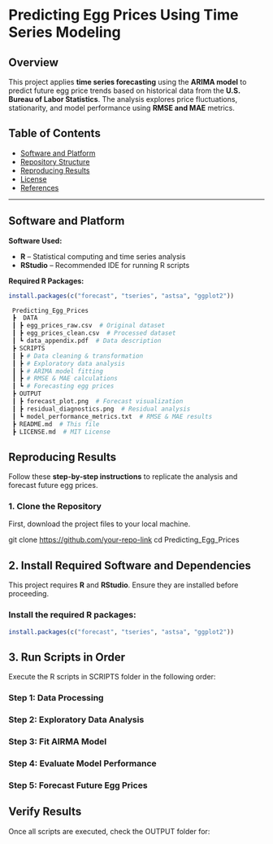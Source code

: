 # **Predicting Egg Prices Using Time Series Modeling**

## **Overview**  
This project applies **time series forecasting** using the **ARIMA model** to predict future egg price trends based on historical data from the **U.S. Bureau of Labor Statistics**. The analysis explores price fluctuations, stationarity, and model performance using **RMSE and MAE** metrics.

## **Table of Contents**  
- [Software and Platform](#software-and-platform)  
- [Repository Structure](#repository-structure)  
- [Reproducing Results](#reproducing-results)  
- [License](#license)  
- [References](#references)  

---

## **Software and Platform**  
**Software Used:**  
- **R** – Statistical computing and time series analysis  
- **RStudio** – Recommended IDE for running R scripts  

**Required R Packages:**  
```r
install.packages(c("forecast", "tseries", "astsa", "ggplot2"))

 Predicting_Egg_Prices  
 ┣  DATA  
 ┃ ┣ egg_prices_raw.csv  # Original dataset  
 ┃ ┣ egg_prices_clean.csv  # Processed dataset  
 ┃ ┗ data_appendix.pdf  # Data description  
 ┣ SCRIPTS  
 ┃ ┣ # Data cleaning & transformation  
 ┃ ┣ # Exploratory data analysis  
 ┃ ┣ # ARIMA model fitting  
 ┃ ┣ # RMSE & MAE calculations  
 ┃ ┗ # Forecasting egg prices  
 ┣ OUTPUT  
 ┃ ┣ forecast_plot.png  # Forecast visualization  
 ┃ ┣ residual_diagnostics.png  # Residual analysis  
 ┃ ┗ model_performance_metrics.txt  # RMSE & MAE results  
 ┣ README.md  # This file  
 ┣ LICENSE.md  # MIT License  
```


## **Reproducing Results**
Follow these **step-by-step instructions** to replicate the analysis and forecast future egg prices.

### **1. Clone the Repository**
First, download the project files to your local machine.

git clone https://github.com/your-repo-link
cd Predicting_Egg_Prices

## **2. Install Required Software and Dependencies**
This project requires **R** and **RStudio**. Ensure they are installed before proceeding.

### **Install the required R packages:**
```r
install.packages(c("forecast", "tseries", "astsa", "ggplot2"))
```
## 3. Run Scripts in Order
Execute the R scripts in SCRIPTS folder in the following order:

### Step 1: Data Processing
### Step 2: Exploratory Data Analysis 
### Step 3: Fit AIRMA Model
### Step 4: Evaluate Model Performance
### Step 5: Forecast Future Egg Prices

## **Verify Results**
Once all scripts are executed, check the OUTPUT folder for:
